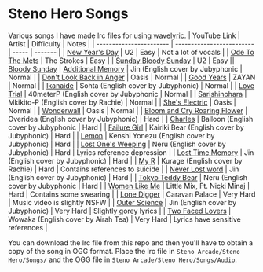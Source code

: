 # Steno Hero Songs
Various songs I have made lrc files for using [wavelyric](https://timothyaveni.com/wavelyric/).
| YouTube Link | Artist | Difficulty | Notes |
| ----------------------- | ------------------------- | ----- | ------- |
| [New Year's Day](https://youtu.be/vdLuk2Agamk) | U2 | Easy | Not a lot of vocals |
| [Ode To The Mets](https://youtu.be/LNq4xox99HY) | The Strokes | Easy | 
| [Sunday Bloody Sunday](https://youtu.be/CkeDjLZMRRk) | U2 | Easy || [Bloody Sunday](https://en.wikipedia.org/wiki/Bloody_Sunday_(1972)) 
| [Additional Memory](https://youtu.be/2MdItMhbz_Y) | Jin (English cover by Jubyphonic | Normal |
| [Don't Look Back in Anger](https://youtu.be/cmpRLQZkTb8) | Oasis | Normal |
| [Good Years]() | ZAYAN | Normal |
| [Ikanaide](https://youtu.be/fSCwqCsSK1g) | Sohta (English cover by Jubyphonic) | Normal |
| [Love Trial](https://youtu.be/68wFpO8oeM4) | 40meterP (English cover by Jubyphonic | Normal |
| [Sarishinohara](https://youtu.be/0xBIJdsWLdc) | Mkikito-P (English cover by Rachie) | Normal |
| [She's Electric](https://youtu.be/h9JZWhjQDvc) | Oasis | Normal |
| [Wonderwall](https://youtu.be/sYffFEIAzdE) | Oasis | Normal |
| [Bloom and Cry Roaring Flower](https://youtu.be/paYGk-CxRxM) | Overidea (English cover by Jubyphonic) | Hard | 
| [Charles](https://youtu.be/-vOGY-XnTfM) | Balloon (English cover by Jubyphonic | Hard | 
| [Failure Girl](https://youtu.be/Myh3uW8KhAw) | Kairiki Bear (English cover by Jubyphonic) | Hard | 
| [Lemon](https://youtu.be/ZXvY6NMoc78) | Kenshi Yonezu (English cover by Jubyphonic) | Hard | 
| [Lost One's Weeping](https://youtu.be/nZHXSN6lEEw) | Neru (English cover by Jubyphonic) | Hard | Lyrics reference depression |
| [Lost Time Memory](https://youtu.be/LKrP_fu4m0s) | Jin (English cover by Jubyphonic) | Hard | 
| [My R](https://youtu.be/AOV2c0TiPpI) | Kurage (English cover by Rachie) | Hard | Contains references to suicide |
| [Never Lost word](https://youtu.be/w_FjPxJF0oc) | Jin (English cover by Jubyphonic) | Hard | 
| [Tokyo Teddy Bear](https://youtu.be/MW2lEOvFrBE) | Neru (English cover by Jubyphonic | Hard |
| [Women Like Me](https://youtu.be/oOs8g8TIKrQ) | Little Mix, Ft. Nicki Minaj | Hard | Contains some swearing |
| [Lone Digger](https://youtu.be/UbQgXeY_zi4) | Caravan Palace | Very Hard | Music video is slightly NSFW |
| [Outer Science](https://youtu.be/-PgOrF3zD7o) | Jin (English cover by Jubyphonic) | Very Hard | Slightly gorey lyrics |
| [Two Faced Lovers](https://youtu.be/fuYunscI8eE) | Wowaka (English cover by Airah Tea) | Very Hard | Lyrics have sensitive references |

You can download the lrc file from this repo and then you'll have to obtain a copy of the song in OGG format. Place the lrc file in `Steno Arcade/Steno Hero/Songs/` and the OGG file in `Steno Arcade/Steno Hero/Songs/Audio`.
